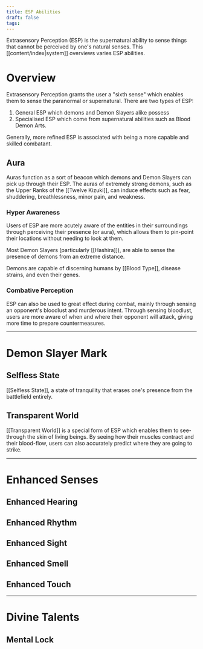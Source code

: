 ```yaml
---
title: ESP Abilities
draft: false
tags:
---
```

Extrasensory Perception (ESP) is the supernatural ability to sense things that cannot be perceived by one's natural senses. This [[content/index|system]] overviews varies ESP abilities.

# Overview
Extrasensory Perception grants the user a "sixth sense" which enables them to sense the paranormal or supernatural. There are two types of ESP:

1. General ESP which demons and Demon Slayers alike possess
2. Specialised ESP which come from supernatural abilities such as Blood Demon Arts.

Generally, more refined ESP is associated with being a more capable and skilled combatant.

## Aura 
Auras function as a sort of beacon which demons and Demon Slayers can pick up through their ESP. The auras of extremely strong demons, such as the Upper Ranks of the [[Twelve Kizuki]], can induce effects such as fear, shuddering, breathlessness, minor pain, and weakness.

### Hyper Awareness
Users of ESP are more acutely aware of the entities in their surroundings through perceiving their presence (or aura), which allows them to pin-point their locations without needing to look at them. 

Most Demon Slayers (particularly [[Hashira]]), are able to sense the presence of demons from an extreme distance.

Demons are capable of discerning humans by [[Blood Type]], disease strains, and even their genes.

### Combative Perception 
ESP can also be used to great effect during combat, mainly through sensing an opponent's bloodlust and murderous intent. Through sensing bloodlust, users are more aware of when and where their opponent will attack, giving more time to prepare countermeasures. 

---
# Demon Slayer Mark

## Selfless State 
[[Selfless State]], a state of tranquility that erases one's presence from the battlefield entirely. 

## Transparent World 
[[Transparent World]] is a special form of ESP which enables them to see-through the skin of living beings. By seeing how their muscles contract and their blood-flow, users can also accurately predict where they are going to strike. 

---
# Enhanced Senses
## Enhanced Hearing 

## Enhanced Rhythm 

## Enhanced Sight 

## Enhanced Smell 

## Enhanced Touch  

---
# Divine Talents
## Mental Lock